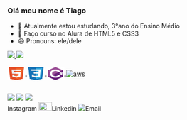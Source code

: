 ### Olá meu nome é Tiago

- 🔭 Atualmente estou estudando, 3°ano do Ensino Médio
- 🌱 Faço curso no Alura de HTML5 e CSS3
- 😄 Pronouns: ele/dele

<div align="left">
  <a href="https://github.com/tiagoadag1203">
  <img height="180em" src="https://github-readme-stats.vercel.app/api?username=tiagoadag1203&show_icons=true&theme=dark&include_all_commits=true&count_private=true"/>
  <img height="180em" src="https://github-readme-stats.vercel.app/api/top-langs/?username=tiagoadag1203&layout=compact&langs_count=7&theme=dark"/>
</div>
  <div style="display: inline_block"><br>
  <img align="center" alt="HTML" height="30" width="40" src="https://raw.githubusercontent.com/devicons/devicon/master/icons/html5/html5-original.svg">
  <img align="center" alt="CSS" height="30" width="40" src="https://raw.githubusercontent.com/devicons/devicon/master/icons/css3/css3-original.svg">
  <img align="center" alt="Csharp" height="30" width="40" src="https://raw.githubusercontent.com/devicons/devicon/master/icons/csharp/csharp-original.svg">
  <img align="center" alt="aws" height="30" width="40" src="https://cdn.jsdelivr.net/gh/devicons/devicon/icons/amazonwebservices/amazonwebservices-original.svg">
</div>

  ##
  
  <div> 
  <a href="https://www.instagram.com/tiga.s_/" target="_blank"><img src="https://img.shields.io/badge/-Instagram-%23E4405F?style=for-the-badge&logo=instagram&logoColor=white" target="_blank"></a>
  <a href = "mailto:tiago.adag@gmail.com"><img src="https://img.shields.io/badge/-Gmail-%23333?style=for-the-badge&logo=gmail&logoColor=white" target="_blank"></a>
  <a href="https://www.linkedin.com/in/tiago-augusto-dal-acqua-gonçalves-44983321b" target="_blank"><img src="https://img.shields.io/badge/-LinkedIn-%230077B5?style=for-the-badge&logo=linkedin&logoColor=white" target="_blank"></a> 
  </div>
  
  
  <div class="card">
<a>Instagram</a>
<a><img height="20" width="30" src="https://cdn.jsdelivr.net/gh/devicons/devicon/icons/linkedin/linkedin-original.svg"">Linkedin</a>
<a><img src="https://fonts.google.com/icons?selected=Material%20Icons%20Outlined%3Aemail%3A">Email</a>
</div>
